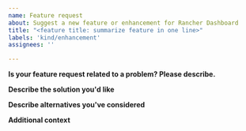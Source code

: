 ```yaml
---
name: Feature request
about: Suggest a new feature or enhancement for Rancher Dashboard
title: "<feature title: summarize feature in one line>"
labels: 'kind/enhancement'
assignees: ''

---
```

**Is your feature request related to a problem? Please describe.**
<!-- A clear and concise description of what the problem is. Ex. I'm always frustrated when [...] -->

**Describe the solution you'd like**
<!-- A clear and concise description of what you want to happen. -->

**Describe alternatives you've considered**
<!-- A clear and concise description of any alternative solutions or features you've considered. -->

**Additional context**
<!-- Add any other context or screenshots about the feature request here. -->
